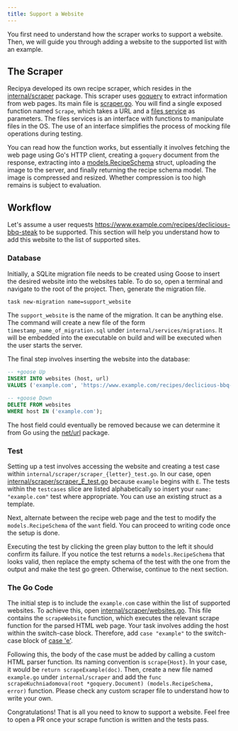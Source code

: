 ```yaml
---
title: Support a Website
---
```


You first need to understand how the scraper works to support a website. 
Then, we will guide you through adding a website to the supported list with an example.

## The Scraper

Recipya developed its own recipe scraper, which resides in the [internal/scraper](https://github.com/reaper47/recipya/tree/main/internal/scraper) 
package. This scraper uses [goquery](https://github.com/PuerkitoBio/goquery) to extract information from web pages.
Its main file is [scraper.go](https://github.com/reaper47/recipya/blob/main/internal/scraper/scraper.go). You will find a single exposed function named `Scrape`, which
takes a URL and a [files service](https://github.com/reaper47/recipya/blob/main/internal/services/service.go#L102) as parameters. The files services is an interface with functions to
manipulate files in the OS. The use of an interface simplifies the process of mocking file operations during testing.

You can read how the function works, but essentially it involves fetching the web page using Go's HTTP client,
creating a `goquery` document from the response, extracting into a 
[models.RecipeSchema](https://github.com/reaper47/recipya/blob/main/internal/models/schema-recipe.go) struct, uploading 
the image to the server, and finally returning the recipe schema model. The image is compressed and resized.
Whether compression is too high remains is subject to evaluation.

## Workflow

Let's assume a user requests https://www.example.com/recipes/declicious-bbq-steak to be supported.
This section will help you understand how to add this website to the list of supported sites.

### Database

Initially, a SQLite migration file needs to be created using Goose to insert the desired website into the 
websites table. To do so, open a terminal and navigate to the root of the project. Then, generate
the migration file.

```bash
task new-migration name=support_website
```

The `support_website` is the name of the migration. It can be anything else. The command will create a new file of the 
form `timestamp_name_of_migration.sql` under `internal/services/migrations`. It will be embedded into the executable on build 
and will be executed when the user starts the server. 

The final step involves inserting the website into the database:

```sql {filename="internal/services/migrations/timestamp_support_website.sql"}
-- +goose Up
INSERT INTO websites (host, url) 
VALUES ('example.com', 'https://www.example.com/recipes/declicious-bbq-steak');

-- +goose Down
DELETE FROM websites
WHERE host IN ('example.com');
```

The host field could eventually be removed because we can determine it from Go using 
the [net/url](https://pkg.go.dev/net/url#URL.Hostname) package.

### Test

Setting up a test involves accessing the website and creating a test case within `internal/scraper/scraper_{letter}_test.go`.
In our case, open [internal/scraper/scraper_E_test.go](https://github.com/reaper47/recipya/blob/main/internal/scraper/scraper_E_test.go)
because `example` begins with `E`. The tests within the `testcases` slice are listed alphabetically so insert your `name: "example.com"`
test where appropriate. You can use an existing struct as a template.

Next, alternate between the recipe web page and the test to modify the `models.RecipeSchema` of 
the `want` field. You can proceed to writing code once the setup is done. 

Executing the test by clicking the green play button to the left it should confirm its failure.
If you notice the test returns a `models.RecipeSchema` that looks valid, then replace the empty schema
of the test with the one from the output and make the test go green. Otherwise, continue to the next section.

### The Go Code

The initial step is to include the `example.com` case within the list of supported websites. To achieve this, open 
[internal/scraper/websites.go](https://github.com/reaper47/recipya/blob/main/internal/scraper/websites.go). This file contains the `scrapeWebsite` function, which executes the relevant 
scrape function for the parsed HTML web page. Your task involves adding the host within the switch-case block. 
Therefore, add `case "example"` to the switch-case block
of [case 'e'](https://github.com/reaper47/recipya/blob/main/internal/scraper/websites.go#L64). 

Following this, the body of the case must be added by calling a custom HTML parser function.
Its naming convention is `scrape{Host}`. In your case, it would be `return scrapeExample(doc)`.
Then, create a new file named `example.go` under `internal/scraper` and add the 
`func scrapeKuchniadomova(root *goquery.Document) (models.RecipeSchema, error)` function. Please check any 
custom scraper file to understand how to write your own.

Congratulations! That is all you need to know to support a website. Feel free to open a PR once your scrape function is 
written and the tests pass.
